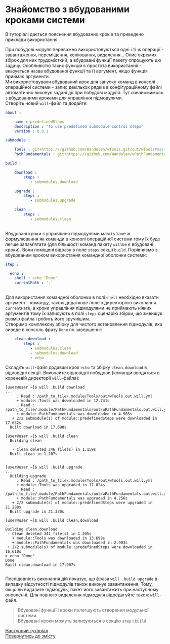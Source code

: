 # Знайомство з вбудованими кроками системи

В туторіалі дається пояснення вбудованих кроків та приведено приклади використання

При побудові модуля переважно використовуються одні і ті ж операції - завантаження, переміщення, копіювання, видалення... Опис окремих збірок для них трудомісткий, а вбудовані функції пакету спрощують цю задачу. Особливістю таких функцій є простота використання - вказується назва вбудованої функції та її аргумент, якщо функція приймає аргументи.   
Ми використовували вбудований крок для запуску команд в консолі операційної системи - запис декількох рядків в конфігураційному файлі автоматично виконує задані дії при побудові модуля. Тут ознайомимось з вбудованими кроками для управління підмодулями.  
Створіть новий `will`-файл та додайте:

```yaml
about :

    name : predefinedSteps
    description : "To use predefined submodule control steps"
    version : 0.0.1

submodule :

    Tools : git+https:///github.com/Wandalen/wTools.git/out/wTools#master
    PathFundamentals : git+https:///github.com/Wandalen/wPathFundamentals.git/out/wPathFundamentals#master

build :

    download :
        steps :
           - submodules.download

    upgrade :
        steps :
           - submodules.upgrade

    clean :
        steps :
           - submodules.clean
           
```

Вбудовані кроки з управління підмодулями мають таке ж формулювання як команди в консолі операційної системи тому їх буде легше запам'ятати (для більшості команд пакету `willbe` є вбудовані кроки). Вони поміщені відразу в поле `steps` секції `build`. Порівняємо з вбудованим кроком використання командної оболонки системи:

```yaml
step :

  echo :
    shell : echo "Done"
    currentPath : '.'
      
```

Для використання командної оболонки в полі `shell` необхідно вказати аргумент - команду, також додаткове поле з директорією виконання `currentPath`, а кроки управління підмодулями не приймають ніяких аргументів тому їх записують в полі `steps` сценарію збірки, що зменшує розмір файла і робить його зручнішим.  
Створимо комплексну збірку для чистого встановлення підмодулів, яка виведе в консоль фразу `Done` по завершенні:

```yaml
    clean.download :
        steps :
           - submodules.clean
           - submodules.download
           - echo

```

Складіть `will`-файл додавши крок `echo` та збірку `clean.download` в відповідні секції. Виконайте відповідні побудови (команди вводяться в кореневій директорії `will`-файла):

```
[user@user ~]$ will .build download
...
     . Read : /path_to_file/.module/Tools/out/wTools.out.will.yml
     + module::Tools was downloaded in 12.741s
     . Read : /path_to_file/.module/PathFundamentals/out/wPathFundamentals.out.will.yml
     + module::PathFundamentals was downloaded in 4.903s
   + 2/2 submodule(s) of module::predefinedSteps were downloaded in 17.652s
  Built download in 17.698s

```

```
[user@user ~]$ will .build clean
  Building clean
  ...
   - Clean deleted 346 file(s) in 1.159s
  Built clean in 1.207s
  
```

```
[user@user ~]$ will .build upgrade
...
  Building upgrade
     . Read : /path_to_file/.module/Tools/out/wTools.out.will.yml
     + module::Tools was upgraded in 17.024s
     . Read : /path_to_file/.module/PathFundamentals/out/wPathFundamentals.out.will.yml
     + module::PathFundamentals was upgraded in 4.256s
   + 2/2 submodule(s) of module::predefinedSteps were upgraded in 21.288s
  Built upgrade in 21.330s

  ```
  
  ```
[user@user ~]$ will .build clean.download
...
  Building clean.download
   - Clean deleted 344 file(s) in 1.205s
     + module::Tools was downloaded in 13.699s
     + module::PathFundamentals was downloaded in 2.903s
   + 2/2 submodule(s) of module::predefinedSteps were downloaded in 16.610s
 > echo "Done"
Done
  Built clean.download in 17.907s


  ```
  
  
Послідовність виконання дій показує, що фраза `will .build upgrade` в випадку відсутності підмодулів також виконує завантаження. Тому, якщо ви видалите підмодуль, пакет його завантажить при наступному оновленні. Для повного видалення підмодуля відредагуйте також `will`-файл.  
  
> Вбудовані функції і кроки полегшують створення модульної системи.  
> Вбудовані кроки можуть записуються в секцію `step` i `build`

[Наступний туторіал](CriterionsInWillFile.ukr.md)  
[Повернутись до змісту](Topics.ukr.md)